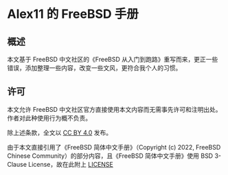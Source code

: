 # Alex11 的 FreeBSD 手册

## 概述

本文基于 FreeBSD 中文社区的《FreeBSD 从入门到跑路》重写而来，更正一些错误，添加整理一些内容，改变一些文风，更符合我个人的习惯。

## 许可

本文允许 FreeBSD 中文社区官方直接使用本文内容而无需事先许可和注明出处。作者对此种使用行为概不负责。

除上述条款，全文以 [CC BY 4.0](/LICENSE) 发布。

由于本文直接引用了《FreeBSD 简体中文手册》（Copyright (c) 2022, FreeBSD Chinese Community）的部分内容，且《FreeBSD 简体中文手册》使用 BSD 3-Clause License，故在此附上 [LICENSE](/BSD_3_CLAUSE_LICENSE)
